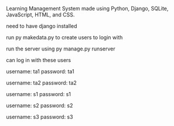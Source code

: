 Learning Management System made using Python, Django, SQLite, JavaScript, HTML, and CSS.

need to have django installed

run py makedata.py to create users to login with

run the server using py manage.py runserver

can log in with these users

username: ta1
password: ta1

username: ta2
password: ta2

username: s1
password: s1

username: s2
password: s2

username: s3
password: s3
